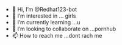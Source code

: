 - 👋 Hi, I’m @Redhat123-bot
- 👀 I’m interested in ... girls
- 🌱 I’m currently learning ...u
- 💞️ I’m looking to collaborate on ...pornhub
- 📫 How to reach me ...dont rach me

<!---
Redhat123-bot/Redhat123-bot is a ✨ special ✨ repository because its `README.md` (this file) appears on your GitHub profile.
You can click the Preview link to take a look at your changes.
--->

